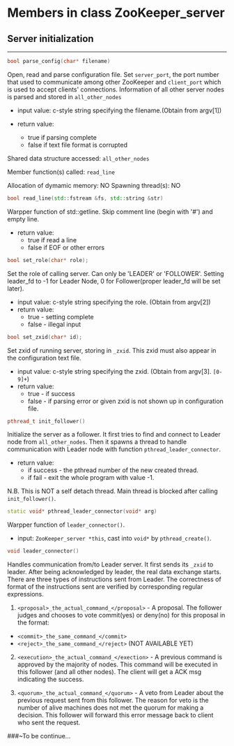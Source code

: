 Members in class ZooKeeper_server
=================================

## Server initialization
------------------------

```C++
bool parse_config(char* filename)
```

Open, read and parse configuration file. Set ```server_port```, the port number that used to communicate among other ZooKeeper and ```client_port``` which is used to accept clients' connections. Information of all other server nodes is parsed and stored in ```all_other_nodes```

* input value: c-style string specifying the filename.(Obtain from argv[1]) 

* return value:
  * true if parsing complete
  * false if text file format is corrupted

Shared data structure accessed: ```all_other_nodes```

Member function(s) called: ```read_line```

Allocation of dymamic memory: NO 
Spawning thread(s): NO

```C++
bool read_line(std::fstream &fs, std::string &str)
```

Warpper function of std::getline. Skip comment line (begin with '#') and empty line.

* return value:
  * true if read a line
  * false if EOF or other errors

```C++
bool set_role(char* role);
```

Set the role of calling server. Can only be 'LEADER' or 'FOLLOWER'.
Setting leader_fd to -1 for Leader Node, 0 for Follower(proper leader_fd will be set later). 

* input value: c-style string specifying the role. (Obtain from argv[2])
* return value:
  * true - setting complete
  * false - illegal input

```C++
bool set_zxid(char* id);
```

Set zxid of running server, storing in ```_zxid```. This zxid must also appear in the configuration text file.
* input value: c-style string specifying the zxid. (Obtain from argv[3]. ```[0-9]+```)
* return value:
  * true - if success
  * false - if parsing error or given zxid is not shown up in configuration file.

```C++
pthread_t init_follower()
```

Initialize the server as a follower. It first tries to find and connect to Leader node from ```all_other_nodes```. Then it spawns a thread to handle communication with Leader node with function ```pthread_leader_connector```.

* return value: 
  * if success - the pthread number of the new created thread.
  * if fail - exit the whole program with value -1.

N.B. This is NOT a self detach thread. Main thread is blocked after calling ```init_follower()```.

```C++
static void* pthread_leader_connector(void* arg)
```

Warpper function of ```leader_connector()```.
* input: ```ZooKeeper_server *this```, cast into ```void*``` by ```pthread_create()```.

```C++
void leader_connector()
```

Handles communication from/to Leader server. It first sends its ```_zxid``` to leader. After being acknowledged by leader, the real data exchange starts. There are three types of instructions sent from Leader. The correctness of format of the instructions sent are verified by corresponding regular expressions.

1. ```<proposal>_the_actual_command_</proposal>``` - A proposal. The follower judges and chooses to vote commit(yes) or deny(no) for this proposal in the format:

  * ```<commit>_the_same_command_</commit>```
  * ```<reject>_the_same_command_</reject>``` (NOT AVAILABLE YET)

2. ```<execution>_the_actual_command_</exection>``` - A previous command is approved by the majority of nodes. This command will be executed in this follower (and all other nodes). The client will get a ACK msg indicating the success.

3. ```<quorum>_the_actual_command_</quorum>``` - A veto from Leader about the previous request sent from this follower. The reason for veto is the number of alive machines does not met the quorum for making a decision. This follower will forward this error message back to client who sent the request.

###~To be continue...


 




